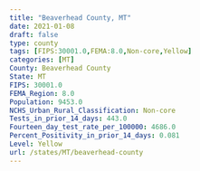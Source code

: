 ```yaml
---
title: "Beaverhead County, MT"
date: 2021-01-08
draft: false
type: county
tags: [FIPS:30001.0,FEMA:8.0,Non-core,Yellow]
categories: [MT]
County: Beaverhead County
State: MT
FIPS: 30001.0
FEMA_Region: 8.0
Population: 9453.0
NCHS_Urban_Rural_Classification: Non-core
Tests_in_prior_14_days: 443.0
Fourteen_day_test_rate_per_100000: 4686.0
Percent_Positivity_in_prior_14_days: 0.081
Level: Yellow
url: /states/MT/beaverhead-county
---
```



